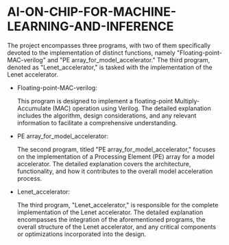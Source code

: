 # AI-ON-CHIP-FOR-MACHINE-LEARNING-AND-INFERENCE

The project encompasses three programs, with two of them specifically devoted to the implementation of distinct functions, namely "Floating-point-MAC-verilog" and "PE array_for_model_accelerator." The third program, denoted as "Lenet_accelerator," is tasked with the implementation of the Lenet accelerator.

  - Floating-point-MAC-verilog:
    
    This program is designed to implement a floating-point Multiply-Accumulate (MAC) operation using Verilog. The detailed explanation includes the algorithm, design considerations, and any relevant information to facilitate a comprehensive understanding.

  - PE array_for_model_accelerator:
    
    The second program, titled "PE array_for_model_accelerator," focuses on the implementation of a Processing Element (PE) array for a model accelerator. The detailed explanation covers the architecture, functionality, and how it contributes to the overall model acceleration process.

- Lenet_accelerator:
  
    The third program, "Lenet_accelerator," is responsible for the complete implementation of the Lenet accelerator. The detailed explanation encompasses the integration of the aforementioned programs, the overall structure of the Lenet accelerator, and any critical components or optimizations incorporated into the design.
